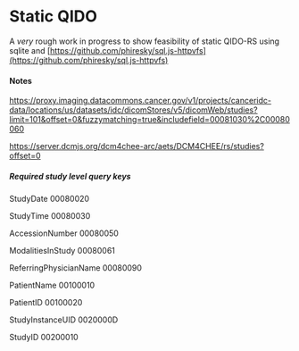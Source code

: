# Static QIDO

A *very* rough work in progress to show feasibility of static QIDO-RS using sqlite and [https://github.com/phiresky/sql.js-httpvfs](https://github.com/phiresky/sql.js-httpvfs)

#### Notes

https://proxy.imaging.datacommons.cancer.gov/v1/projects/canceridc-data/locations/us/datasets/idc/dicomStores/v5/dicomWeb/studies?limit=101&offset=0&fuzzymatching=true&includefield=00081030%2C00080060


https://server.dcmjs.org/dcm4chee-arc/aets/DCM4CHEE/rs/studies?offset=0

##### Required study level query keys
StudyDate 00080020

StudyTime 00080030

AccessionNumber 00080050

ModalitiesInStudy 00080061

ReferringPhysicianName 00080090

PatientName 00100010

PatientID 00100020

StudyInstanceUID 0020000D

StudyID 00200010


